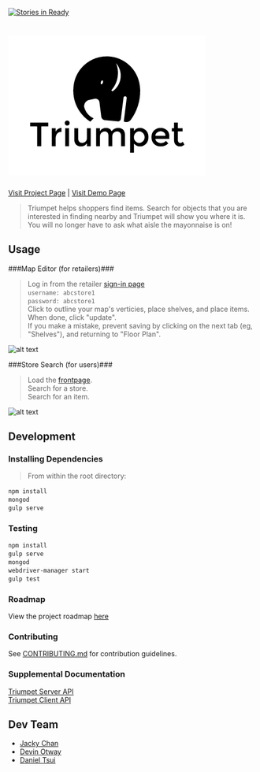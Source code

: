 [![Stories in Ready](https://badge.waffle.io/jollyphantom/triumpet.png?label=ready&title=Ready)](https://waffle.io/jollyphantom/triumpet)

# <img src='./client/assets/Triumpet-logo.png'></img>
<a href='http://triumpet.herokuapp.com/project'>Visit Project Page</a>
<span> | </spam>
<a href='http://triumpet.herokuapp.com'>Visit Demo Page</a>
<br>
> Triumpet helps shoppers find items. Search for objects that you are interested in finding nearby and Triumpet will show you where it is. You will no longer have to ask what aisle the mayonnaise is on!

## Usage

###Map Editor (for retailers)###
> Log in from the retailer [sign-in page](http://triumpet.herokuapp.com/#/retailer/signin)  
```username: abcstore1```  
```password: abcstore1```  
>Click to outline your map's verticies, place shelves, and place items.
>When done, click "update".  
>If you make a mistake, prevent saving by clicking on the next tab (eg, "Shelves"), and returning to "Floor Plan".

![alt text](http://i.gyazo.com/88f0cf1590c828d3aad41f7fd88b15c5.gif "Logo Title Text 1")

###Store Search (for users)###
>Load the [frontpage](http://triumpet.herokuapp.com/).  
>Search for a store.  
>Search for an item.

![alt text](http://i.gyazo.com/b3344438d0e0ef7bc9f70d2ffd8c7a2d.gif "Logo Title Text 2")

## Development

### Installing Dependencies
>From within the root directory:

```sh
npm install
mongod
gulp serve
```
### Testing
```sh
npm install
gulp serve
mongod
webdriver-manager start
gulp test
```
### Roadmap

View the project roadmap [here](https://github.com/JollyPhantom/Triumpet/issues)

### Contributing

See [CONTRIBUTING.md](https://github.com/JollyPhantom/Triumpet/blob/master/CONTRIBUTING.md) for contribution guidelines.

### Supplemental Documentation

[Triumpet Server API](https://github.com/JollyPhantom/Triumpet/blob/master/server/API_README.md)  
[Triumpet Client API](https://github.com/JollyPhantom/Triumpet/blob/master/client/CLIENT_README.MD)

## Dev Team
- [Jacky Chan](https://github.com/chikeichan)
- [Devin Otway](https://github.com/TroutZen)
- [Daniel Tsui](https://github.com/sdtsui)
